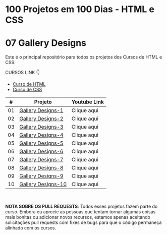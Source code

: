 # 100 Projetos em 100 Dias - HTML e CSS
# 07 Gallery Designs

Este é o principal repositório para todos os projetos dos Cursos de HTML e CSS.

CURSOS LINK 👇

-   [Curso de HTML](https://johnpires.com/cursos/html-tutorial/)
-   [Curso de CSS](https://johnpires.com/cursos/css-fundamentos-basicos/)


|  #  | Projeto                                                                                                      | Youtube Link    |
| :-: | --------------------------------------------------------------------------------------------------------------------------- | --------------------------------------------------------------------------------- |
| 01  | [Gallery Designs-1](https://github.com/johnpires/07-gallery-designs/tree/main/Gallery-Designs-01)      | Clique aqui |
| 02  | [Gallery Designs-2](https://github.com/johnpires/07-gallery-designs/tree/main/Gallery-Designs-02)      | Clique aqui |
| 03  | [Gallery Designs-3](https://github.com/johnpires/07-gallery-designs/tree/main/Gallery-Designs-03)      | Clique aqui |
| 04  | [Gallery Designs-4](https://github.com/johnpires/07-gallery-designs/tree/main/Gallery-Designs-04)      | Clique aqui |
| 05  | [Gallery Designs-5](https://github.com/johnpires/07-gallery-designs/tree/main/Gallery-Designs-05)      | Clique aqui |
| 06  | [Gallery Designs-6](https://github.com/johnpires/07-gallery-designs/tree/main/Gallery-Designs-06)      | Clique aqui |
| 07  | [Gallery Designs-7](https://github.com/johnpires/07-gallery-designs/tree/main/Gallery-Designs-07)      | Clique aqui |
| 08  | [Gallery Designs-8](https://github.com/johnpires/07-gallery-designs/tree/main/Gallery-Designs-08)      | Clique aqui |
| 09  | [Gallery Designs-9](https://github.com/johnpires/07-gallery-designs/tree/main/Gallery-Designs-09)      | Clique aqui |
| 10  | [Gallery Designs-10](https://github.com/johnpires/07-gallery-designs/tree/main/Gallery-Designs-10)      | Clique aqui |


<br>

**NOTA SOBRE OS PULL REQUESTS**: Todos esses projetos fazem parte do curso. Embora eu aprecie as pessoas que tentam tornar algumas coisas mais bonitas ou adicionar novos recursos, estamos apenas aceitando solicitações pull requests com fixes de bugs para que o código permaneça alinhado com os cursos.